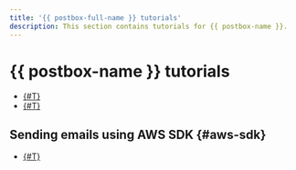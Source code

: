 ```yaml
---
title: '{{ postbox-full-name }} tutorials'
description: This section contains tutorials for {{ postbox-name }}.
---
```


# {{ postbox-name }} tutorials

* [{#T}](domain-identity-creating.md)
* [{#T}](events-from-postbox-to-yds.md)

## Sending emails using AWS SDK {#aws-sdk}

* [{#T}](send-emails-aws-sdk-go.md)
